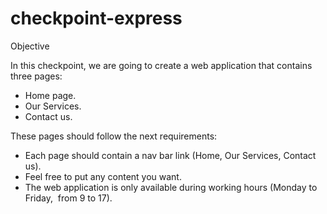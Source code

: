 # checkpoint-express
<div class="checkpoint-objective"><div class="title"><span>Objective</span></div><div class="checkpoint-content"><p>In this checkpoint, we are going to create a web application that contains three pages:</p><ul><li>Home page.</li><li>Our Services.</li><li>Contact us.</li></ul><p>These pages should follow the next requirements:&nbsp;</p><ul><li>Each page should contain a nav bar link (Home, Our Services, Contact us).</li><li>Feel free to put any content you want.</li><li>The web application is only available during working hours (Monday to Friday,&nbsp; from 9 to 17).</li></ul></div></div>
